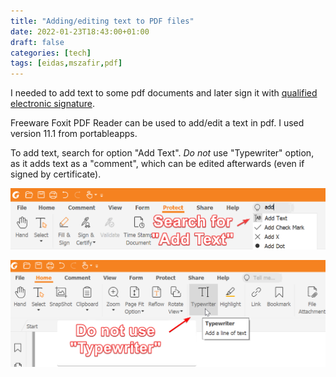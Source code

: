 ```yaml
---
title: "Adding/editing text to PDF files"
date: 2022-01-23T18:43:00+01:00
draft: false
categories: [tech]
tags: [eidas,mszafir,pdf]
---
```


I needed to add text to some pdf documents and later sign it with [qualified electronic signature](https://en.wikipedia.org/wiki/Qualified_electronic_signature).

Freeware Foxit PDF Reader can be used to add/edit a text in pdf. I used version 11.1 from portableapps.

To add text, search for option "Add Text". *Do not* use "Typewriter" option, as it adds text as a "comment", which can be edited afterwards (even if signed by certificate).

![Foxit PDF Reader - Add Text](/images/foxit-add-text.png)

![Foxit PDF Reader - Typewriter](/images/foxit-typewriter.png)
